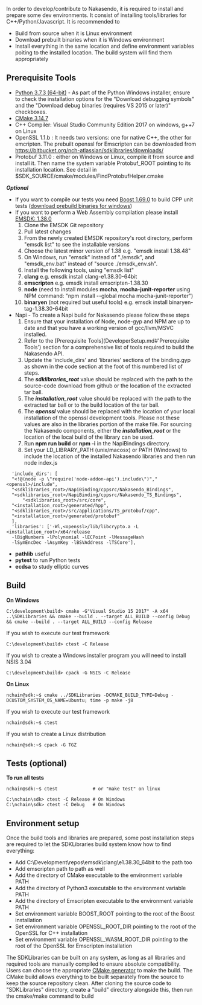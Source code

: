 In order to develop/contribute to Nakasendo, it is required to install and prepare some dev environments. It consist of installing tools/libraries for C++/Python/Javascript. It is recommended to

- Build from source when it is Linux environment
- Download prebuilt binaries when it is Windows environment
- Install everything in the same location and define environment variables poiting to the installed location. The build system will find them appropriately

## Prerequisite Tools
- [Python 3.7.3 (64-bit)](https://www.python.org/downloads/release/python-374/) - 
As part of the Python Windows installer, ensure to check the installation options for the "Download debugging symbols" and the "Download debug binaries (requires VS 2015 or later)" checkboxes.
- [CMake 3.14.7](https://cmake.org/download/)
- C++ Compiler: Visual Studio Community Edition 2017 on windows, g++7 on Linux
- OpenSSL 1.1.b : It needs two versions: one for native C++, the other for emcripten. The prebuilt openssl for Emscripten can be downloaded from https://bitbucket.org/nch-atlassian/sdklibraries/downloads/
- Protobuf 3.11.0 : either on Windows or Linux, compile it from source and install it. Then name the system variable Protobuf_ROOT pointing to its installation location. See detail in $SDK_SOURCE/cmake/modules/FindProtobufHelper.cmake

***Optional***

- If you want to compile our tests you need [Boost 1.69.0](https://www.boost.org/) to build CPP unit tests ([download prebuild binaries for windows](https://sourceforge.net/projects/boost/files/boost-binaries/1.69.0/))
- If you want to perform a Web Assembly compilation please install [EMSDK: 1.38.0](https://emscripten.org/docs/getting_started/downloads.html)
    1. Clone the EMSDK Git repository
    2. Pull latest changes
    3. From the newly created EMSDK repository's root directory, perform "emsdk list" to see the installable versions
    4. Choose the latest minor version of 1.38 e.g. "emsdk install 1.38.48"
    5. On Windows, run "emsdk" instead of "./emsdk", and "emsdk_env.bat" instead of "source ./emsdk_env.sh".
    6. Install the following tools, using "emsdk list"
    7. **clang**  e.g. emsdk install clang-e1.38.30-64bit
    8. **emscripten**  e.g. emsdk install emscripten-1.38.30
    9. **node** (need to install modules **mocha**, **mocha-junit-reporter** using NPM command: "npm install --global mocha mocha-junit-reporter")
    10. **binaryen** (not required  but useful tools)  e.g. emsdk install binaryen-tag-1.38.30-64bit
- Napi - To create a Napi build for Nakasendo please follow these steps
    1. Ensure that your installation of Node, node-gyp and NPM are up to date and that you have a working version of gcc/llvm/MSVC installed. 
    2. Refer to the [Prerequisite Tools](DeveloperSetup.md#'Prerequisite Tools') section for a comprehensive list of tools required to build the Nakasendo API.
    3. Update the 'include_dirs' and ‘libraries’ sections of the binding.gyp as shown in the code section at the foot of this numbered list of steps.
    4. The ***sdklibraries_root*** value should be replaced with the path to the source-code download from github or the location of the extracted tar ball. 
    5. The ***installation_root*** value should be replaced with the path to the extracted tar ball or to the build location of the tar ball.
    6. The ***openssl*** value should be replaced with the location of your local installation of the openssl development tools. Please not these values are also in the libraries portion of the make file. For sourcing the Nakasendo components, either the ***installation_root*** or the location of the local build of the library can be used. 
    7. Run **npm run build** or **npm -i** in the NapiBindings directory.
    8. Set your LD_LIBRARY_PATH (unix/macosx) or PATH (Windows) to include the location of the installed Nakasendo libraries and then run node index.js
```console
  'include_dirs': [
  "<!@(node -p \"require('node-addon-api').include\")","<openssl>/include",
  "<sdklibraries_root>/NapiBinding/cppsrc/Nakasendo_Bindings",
  "<sdklibraries_root>/NapiBinding/cppsrc/Nakasendo_TS_Bindings",
      "<sdklibraries_root>/src/core",
  "<installation_root>/generated/hpp",
  "<sdklibraries_root>/src/applications/TS_protobuf/cpp",
  "<installation_root>/generated/protobuf"
  ],  
  'libraries': ['-Wl,<openssl>/lib/libcrypto.a -L <installation_root>/x64/release 
  -lBigNumbers -lPolynomial -lECPoint -lMessageHash 
  -lSymEncDec -lAsymKey -lBSVAddress -lTSCore'],
```

  - **pathlib**       useful
  - **pytest**        to run Python tests
  - **ecdsa**         to study elliptic curves

## Build

**On Windows**

```console
C:\development\build> cmake -G"Visual Studio 15 2017" -A x64 ..\SDKLibraries && cmake --build . --target ALL_BUILD --config Debug && cmake --build . --target ALL_BUILD --config Release
```

If you wish to execute our test framework
```console 
C:\development\build> ctest -C Release
```

If you wish to create a Windows installer program you will need to install NSIS 3.04
```console 
C:\development\build> cpack -G NSIS -C Release
```

**On Linux**
```console
nchain@sdk:~$ cmake ../SDKLibraries -DCMAKE_BUILD_TYPE=Debug -DCUSTOM_SYSTEM_OS_NAME=Ubuntu; time -p make -j8
```

If you wish to execute our test framework
```console
nchain@sdk:~$ ctest
```

If you wish to create a Linux distribution
```console
nchain@sdk:~$ cpack -G TGZ
```

## Tests (optional)

**To run all tests**
```console
nchain@sdk:~$ ctest             # or "make test" on linux

C:\nchain\sdk> ctest -C Release # On Windows
C:\nchain\sdk> ctest -C Debug   # On Windows
```

## Environment setup

Once the build tools and libraries are prepared, some post installation steps are required to let the SDKLibraries build system know how to find everything:

- Add C:\Development\repos\emsdk\clang\e1.38.30_64bit to the path too
- Add emscripten path to path as well
- Add the directory of CMake executable to the environment variable PATH
- Add the directory of Python3 executable to the environment variable PATH
- Add the directory of Emscripten executable to the environment variable PATH
- Set environment variable BOOST_ROOT pointing to the root of the Boost installation
- Set environment variable OPENSSL_ROOT_DIR pointing to the root of the OpenSSL for C++ installation
- Set environment variable OPENSSL_WASM_ROOT_DIR pointing to the root of the OpenSSL for Emscripten installation

The SDKLibraries can be built on any system, as long as all libraries and required tools are manually compiled to ensure absolute compatibility. Users can choose the appropriate [CMake generator](https://cmake.org/cmake/help/v3.14/manual/cmake-generators.7.html) to make the build.
The CMake build allows everything to be built separately from the source to keep the source repository clean. After cloning the source code to "SDKLibraries" directory, create a "build" directory alongside this, then run the cmake/make command to build


